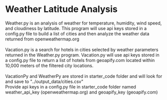 # Weather Latitude Analysis
Weather.py is an analysis of weather for temperature, humidity, wind speed, and cloudiness by latitude. This program will use api keys stored in a config.py file to build a list of cities and then analyze the weather data returned from openweathermap.org <br><br>
Vacation.py is a search for hotels in cities selected by weather parameters returned in the Weather.py program. Vacation.py will use api keys stored in a config.py file to return a list of hotels from geoapify.com located within 10,000 meters of the filtered city locations.<br><br>
VacationPy and WeatherPy are stored in starter_code folder and will look for and save to "../output_data/cities.csv"<br>
Provide api keys in a config.py file in starter_code folder named weather_api_key (openweathermap.org) and geoapify_key (geoapify.com)<br>

